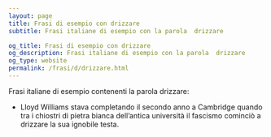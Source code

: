 ```yaml
---
layout: page
title: Frasi di esempio con drizzare 
subtitle: Frasi italiane di esempio con la parola  drizzare

og_title: Frasi di esempio con drizzare 
og_description: Frasi italiane di esempio con la parola  drizzare
og_type: website
permalink: /frasi/d/drizzare.html
---
```


Frasi italiane di esempio contenenti la parola drizzare:


- Lloyd Williams stava completando il secondo anno a Cambridge quando tra i chiostri di pietra bianca dell’antica università il fascismo cominciò a drizzare la sua ignobile testa.
